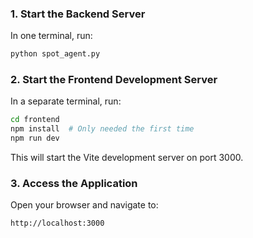 ### 1. Start the Backend Server
In one terminal, run:

```bash
python spot_agent.py
```


### 2. Start the Frontend Development Server
In a separate terminal, run:

```bash
cd frontend
npm install  # Only needed the first time
npm run dev
```

This will start the Vite development server on port 3000.

### 3. Access the Application
Open your browser and navigate to:
```
http://localhost:3000
```
